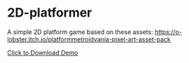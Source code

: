 # 2D-platformer
A simple 2D platform game based on these assets: https://o-lobster.itch.io/platformmetroidvania-pixel-art-asset-pack 

<a href="2D-PlatformerBuild.rar" download>Click to Download Demo</a>

